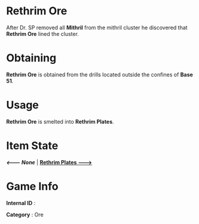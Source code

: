 # Rethrim Ore

After Dr. SP removed all **Mithril** from the mithril cluster he discovered that **Rethrim Ore** lined the cluster.

# Obtaining

**Rethrim Ore** is obtained from the drills located outside the confines of **Base 51**.

# Usage

**Rethrim Ore** is smelted into **Rethrim Plates**.

# Item State

***<--- None*** | [**Rethrim Plates --->**]()

# Game Info

**Internal ID** : 

**Category** : Ore

